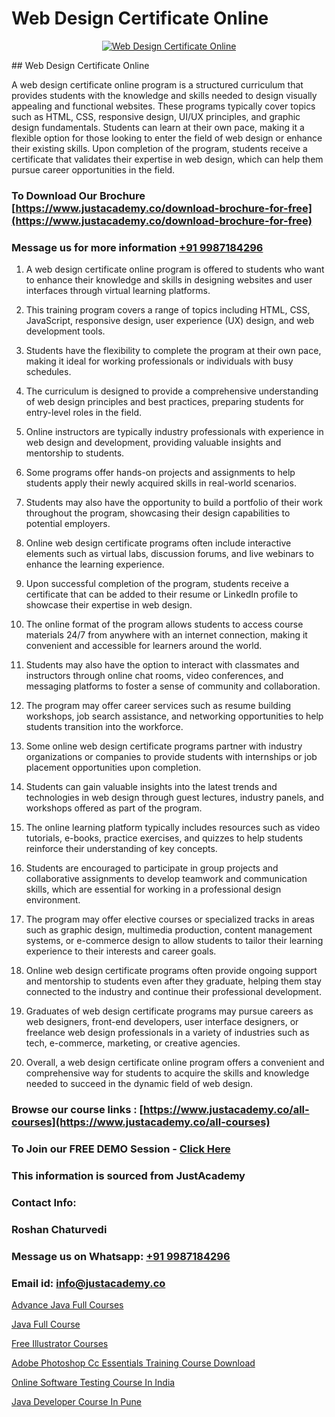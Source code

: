 # Web Design Certificate Online

<p align="center">
  <a href="https://justacademy.co/all-courses">
    <img src="https://i.ibb.co/P5KtSQ2/ui-ux.png" alt="Web Design Certificate Online">
  </a>
</p>
## Web Design Certificate Online

A web design certificate online program is a structured curriculum that provides students with the knowledge and skills needed to design visually appealing and functional websites. These programs typically cover topics such as HTML, CSS, responsive design, UI/UX principles, and graphic design fundamentals. Students can learn at their own pace, making it a flexible option for those looking to enter the field of web design or enhance their existing skills. Upon completion of the program, students receive a certificate that validates their expertise in web design, which can help them pursue career opportunities in the field.
### To Download Our Brochure [https://www.justacademy.co/download-brochure-for-free](https://www.justacademy.co/download-brochure-for-free)
### Message us for more information [+91 9987184296](https://api.whatsapp.com/send?phone=919987184296)
1) A web design certificate online program is offered to students who want to enhance their knowledge and skills in designing websites and user interfaces through virtual learning platforms.

2) This training program covers a range of topics including HTML, CSS, JavaScript, responsive design, user experience (UX) design, and web development tools.

3) Students have the flexibility to complete the program at their own pace, making it ideal for working professionals or individuals with busy schedules.

4) The curriculum is designed to provide a comprehensive understanding of web design principles and best practices, preparing students for entry-level roles in the field.

5) Online instructors are typically industry professionals with experience in web design and development, providing valuable insights and mentorship to students.

6) Some programs offer hands-on projects and assignments to help students apply their newly acquired skills in real-world scenarios.

7) Students may also have the opportunity to build a portfolio of their work throughout the program, showcasing their design capabilities to potential employers.

8) Online web design certificate programs often include interactive elements such as virtual labs, discussion forums, and live webinars to enhance the learning experience.

9) Upon successful completion of the program, students receive a certificate that can be added to their resume or LinkedIn profile to showcase their expertise in web design.

10) The online format of the program allows students to access course materials 24/7 from anywhere with an internet connection, making it convenient and accessible for learners around the world.

11) Students may also have the option to interact with classmates and instructors through online chat rooms, video conferences, and messaging platforms to foster a sense of community and collaboration.

12) The program may offer career services such as resume building workshops, job search assistance, and networking opportunities to help students transition into the workforce.

13) Some online web design certificate programs partner with industry organizations or companies to provide students with internships or job placement opportunities upon completion.

14) Students can gain valuable insights into the latest trends and technologies in web design through guest lectures, industry panels, and workshops offered as part of the program.

15) The online learning platform typically includes resources such as video tutorials, e-books, practice exercises, and quizzes to help students reinforce their understanding of key concepts.

16) Students are encouraged to participate in group projects and collaborative assignments to develop teamwork and communication skills, which are essential for working in a professional design environment.

17) The program may offer elective courses or specialized tracks in areas such as graphic design, multimedia production, content management systems, or e-commerce design to allow students to tailor their learning experience to their interests and career goals.

18) Online web design certificate programs often provide ongoing support and mentorship to students even after they graduate, helping them stay connected to the industry and continue their professional development.

19) Graduates of web design certificate programs may pursue careers as web designers, front-end developers, user interface designers, or freelance web design professionals in a variety of industries such as tech, e-commerce, marketing, or creative agencies.

20) Overall, a web design certificate online program offers a convenient and comprehensive way for students to acquire the skills and knowledge needed to succeed in the dynamic field of web design.

### Browse our course links : [https://www.justacademy.co/all-courses](https://www.justacademy.co/all-courses) 
### To Join our FREE DEMO Session - [Click Here](https://www.justacademy.co/register-for-course-demo)


### This information is sourced from JustAcademy
### Contact Info:
### Roshan Chaturvedi
### Message us on Whatsapp: [+91 9987184296](https://api.whatsapp.com/send?phone=919987184296)
### Email id: [info@justacademy.co](mailto:info@justacademy.co)
                
[Advance Java Full Courses](https://www.linkedin.com/pulse/advance-java-full-courses-justacademy-berlin-wwzlc?trackingId=kAsnHggC%2BKBl%2BBUHODNGIA%3D%3D&lipi=urn%3Ali%3Apage%3Ad_flagship3_company_admin%3B9LRf%2B9vgRJ%2BRyqfmHudhjA%3D%3D)

[Java Full Course](https://www.linkedin.com/pulse/java-full-course-justacademy-c9oxc/)

[Free Illustrator Courses](https://medium.com/@ranepooja/free-illustrator-courses-ad6ad832ef2d)

[Adobe Photoshop Cc Essentials Training Course Download](https://medium.com/@mistersumit961/adobe-photoshop-cc-essentials-training-course-download-e54539ac025d)

[Online Software Testing Course In India](https://justacademyin.github.io/justacademy/online-software-testing-course-in-india)

[Java Developer Course In Pune](https://justacademyin.github.io/justacademy/java-developer-course-in-pune)

